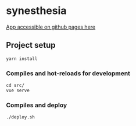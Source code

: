 # synesthesia

[App accessible on github pages here](https://gabriel-dehan.github.io/synesthesiapp)

## Project setup
```
yarn install
```

### Compiles and hot-reloads for development
```
cd src/
vue serve
```

### Compiles and deploy
```
./deploy.sh
```
